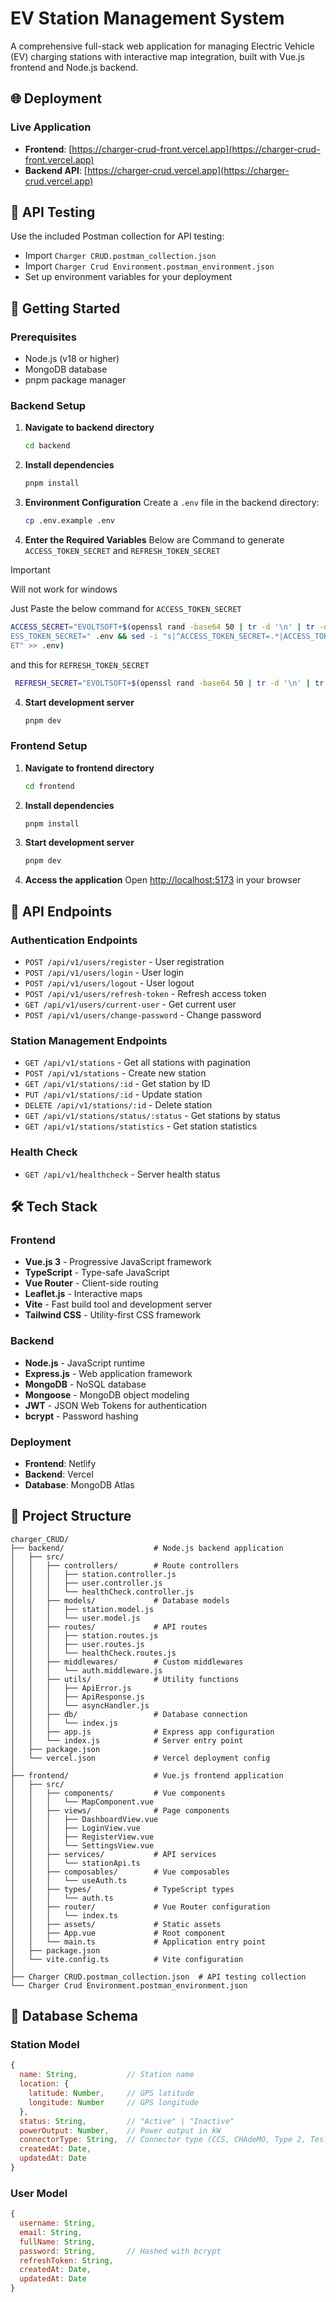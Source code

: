 # EV Station Management System

A comprehensive full-stack web application for managing Electric Vehicle (EV) charging stations with interactive map integration, built with Vue.js frontend and Node.js backend.

## 🌐 Deployment

### Live Application
- **Frontend**: [https://charger-crud-front.vercel.app](https://charger-crud-front.vercel.app)
- **Backend API**: [https://charger-crud.vercel.app](https://charger-crud.vercel.app)

## 🧪 API Testing

Use the included Postman collection for API testing:
- Import `Charger CRUD.postman_collection.json`
- Import `Charger Crud Environment.postman_environment.json`
- Set up environment variables for your deployment

## 🚀 Getting Started

### Prerequisites
- Node.js (v18 or higher)
- MongoDB database
- pnpm package manager

### Backend Setup

1. **Navigate to backend directory**
   ```bash
   cd backend
   ```

2. **Install dependencies**
   ```bash
   pnpm install
   ```

3. **Environment Configuration**
   Create a `.env` file in the backend directory:
   ```bash
   cp .env.example .env
   ```

4. **Enter the Required Variables**
   Below are Command to generate `ACCESS_TOKEN_SECRET` and `REFRESH_TOKEN_SECRET`

> [!IMPORTANT]
> 
> Will not work for windows
>

  Just Paste the below command for `ACCESS_TOKEN_SECRET`
  ```bash
ACCESS_SECRET="EVOLTSOFT+$(openssl rand -base64 50 | tr -d '\n' | tr -d '=')+EVOLTSOFT" && (grep -q "^ACC
ESS_TOKEN_SECRET=" .env && sed -i "s|^ACCESS_TOKEN_SECRET=.*|ACCESS_TOKEN_SECRET=$ACCESS_SECRET|" .env || echo "ACCESS_TOKEN_SECRET=$ACCESS_SECR
ET" >> .env)
```
and this for `REFRESH_TOKEN_SECRET`
```bash
 REFRESH_SECRET="EVOLTSOFT+$(openssl rand -base64 50 | tr -d '\n' | tr -d '=')+EVOLTSOFT" && (grep -q "^REFRESH_TOKEN_SECRET=" .env && sed -i "s|^REFRESH_TOKEN_SECRET=.*|REFRESH_TOKEN_SECRET=$REFRESH_SECRET|" .env || echo "REFRESH_TOKEN_SECRET=$REFRESH_SECRET" >> .env)
```


4. **Start development server**
   ```bash
   pnpm dev
   ```

### Frontend Setup

1. **Navigate to frontend directory**
   ```bash
   cd frontend
   ```

2. **Install dependencies**
   ```bash
   pnpm install
   ```

3. **Start development server**
   ```bash
   pnpm dev
   ```

4. **Access the application**
   Open [http://localhost:5173](http://localhost:5173) in your browser



## 📡 API Endpoints

### Authentication Endpoints
- `POST /api/v1/users/register` - User registration
- `POST /api/v1/users/login` - User login
- `POST /api/v1/users/logout` - User logout
- `POST /api/v1/users/refresh-token` - Refresh access token
- `GET /api/v1/users/current-user` - Get current user
- `POST /api/v1/users/change-password` - Change password

### Station Management Endpoints
- `GET /api/v1/stations` - Get all stations with pagination
- `POST /api/v1/stations` - Create new station
- `GET /api/v1/stations/:id` - Get station by ID
- `PUT /api/v1/stations/:id` - Update station
- `DELETE /api/v1/stations/:id` - Delete station
- `GET /api/v1/stations/status/:status` - Get stations by status
- `GET /api/v1/stations/statistics` - Get station statistics

### Health Check
- `GET /api/v1/healthcheck` - Server health status


## 🛠️ Tech Stack

### Frontend
- **Vue.js 3** - Progressive JavaScript framework
- **TypeScript** - Type-safe JavaScript
- **Vue Router** - Client-side routing
- **Leaflet.js** - Interactive maps
- **Vite** - Fast build tool and development server
- **Tailwind CSS** - Utility-first CSS framework

### Backend
- **Node.js** - JavaScript runtime
- **Express.js** - Web application framework
- **MongoDB** - NoSQL database
- **Mongoose** - MongoDB object modeling
- **JWT** - JSON Web Tokens for authentication
- **bcrypt** - Password hashing

### Deployment
- **Frontend**: Netlify
- **Backend**: Vercel
- **Database**: MongoDB Atlas

## 📁 Project Structure

```
charger_CRUD/
├── backend/                    # Node.js backend application
│   ├── src/
│   │   ├── controllers/        # Route controllers
│   │   │   ├── station.controller.js
│   │   │   ├── user.controller.js
│   │   │   └── healthCheck.controller.js
│   │   ├── models/             # Database models
│   │   │   ├── station.model.js
│   │   │   └── user.model.js
│   │   ├── routes/             # API routes
│   │   │   ├── station.routes.js
│   │   │   ├── user.routes.js
│   │   │   └── healthCheck.routes.js
│   │   ├── middlewares/        # Custom middlewares
│   │   │   └── auth.middleware.js
│   │   ├── utils/              # Utility functions
│   │   │   ├── ApiError.js
│   │   │   ├── ApiResponse.js
│   │   │   └── asyncHandler.js
│   │   ├── db/                 # Database connection
│   │   │   └── index.js
│   │   ├── app.js              # Express app configuration
│   │   └── index.js            # Server entry point
│   ├── package.json
│   └── vercel.json             # Vercel deployment config
│
├── frontend/                   # Vue.js frontend application
│   ├── src/
│   │   ├── components/         # Vue components
│   │   │   └── MapComponent.vue
│   │   ├── views/              # Page components
│   │   │   ├── DashboardView.vue
│   │   │   ├── LoginView.vue
│   │   │   ├── RegisterView.vue
│   │   │   └── SettingsView.vue
│   │   ├── services/           # API services
│   │   │   └── stationApi.ts
│   │   ├── composables/        # Vue composables
│   │   │   └── useAuth.ts
│   │   ├── types/              # TypeScript types
│   │   │   └── auth.ts
│   │   ├── router/             # Vue Router configuration
│   │   │   └── index.ts
│   │   ├── assets/             # Static assets
│   │   ├── App.vue             # Root component
│   │   └── main.ts             # Application entry point
│   ├── package.json
│   └── vite.config.ts          # Vite configuration
│
├── Charger CRUD.postman_collection.json  # API testing collection
└── Charger Crud Environment.postman_environment.json
```

## 💾 Database Schema

### Station Model
```javascript
{
  name: String,           // Station name
  location: {
    latitude: Number,     // GPS latitude
    longitude: Number     // GPS longitude
  },
  status: String,         // "Active" | "Inactive"
  powerOutput: Number,    // Power output in kW
  connectorType: String,  // Connector type (CCS, CHAdeMO, Type 2, Tesla)
  createdAt: Date,
  updatedAt: Date
}
```

### User Model
```javascript
{
  username: String,
  email: String,
  fullName: String,
  password: String,       // Hashed with bcrypt
  refreshToken: String,
  createdAt: Date,
  updatedAt: Date
}
```
